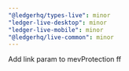 ```yaml
---
"@ledgerhq/types-live": minor
"ledger-live-desktop": minor
"ledger-live-mobile": minor
"@ledgerhq/live-common": minor
---
```


Add link param to mevProtection ff

